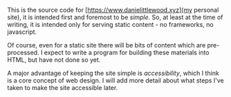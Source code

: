 This is the source code for [https://www.danielittlewood.xyz](my personal
site), it is intended first and foremost to be *simple*. So, at least at the
time of writing, it is intended only for serving static content - no
frameworks, no javascript.

Of course, even for a static site there will be bits of content which are
pre-processed. I expect to write a program for building these materials into
HTML, but have not done so yet.

A major advantage of keeping the site simple is *accessibility*, which I think
is a core concept of web design. I will add more detail about what steps I've
taken to make the site accessible later.
